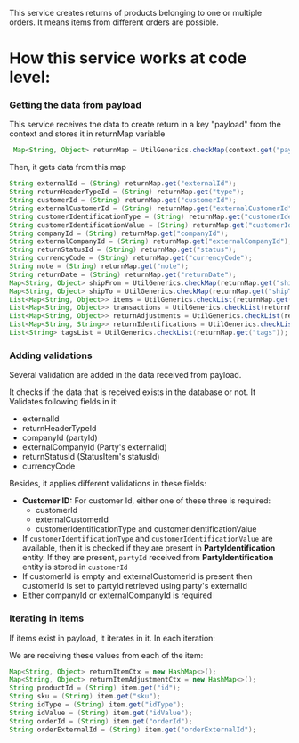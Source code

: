 This service creates returns of products belonging to one or multiple orders. It means items from different orders are possible.

# How this service works at code level:

### Getting the data from payload

This service receives the data to create return in a key "payload" from the context and stores it in returnMap variable

```java
 Map<String, Object> returnMap = UtilGenerics.checkMap(context.get("payLoad"));
```

Then, it gets data from this map

```java
String externalId = (String) returnMap.get("externalId");
String returnHeaderTypeId = (String) returnMap.get("type");
String customerId = (String) returnMap.get("customerId");
String externalCustomerId = (String) returnMap.get("externalCustomerId");
String customerIdentificationType = (String) returnMap.get("customerIdentificationType");
String customerIdentificationValue = (String) returnMap.get("customerIdentificationValue");
String companyId = (String) returnMap.get("companyId");
String externalCompanyId = (String) returnMap.get("externalCompanyId");
String returnStatusId = (String) returnMap.get("status");
String currencyCode = (String) returnMap.get("currencyCode");
String note = (String) returnMap.get("note");
String returnDate = (String) returnMap.get("returnDate");
Map<String, Object> shipFrom = UtilGenerics.checkMap(returnMap.get("shipFrom"));
Map<String, Object> shipTo = UtilGenerics.checkMap(returnMap.get("shipTo"));
List<Map<String, Object>> items = UtilGenerics.checkList(returnMap.get("items"));
List<Map<String, Object>> transactions = UtilGenerics.checkList(returnMap.get("returnPaymentPref"));
List<Map<String, Object>> returnAdjustments = UtilGenerics.checkList(returnMap.get("returnAdjustment"));
List<Map<String, String>> returnIdentifications = UtilGenerics.checkList(returnMap.get("returnIdentifications"));
List<String> tagsList = UtilGenerics.checkList(returnMap.get("tags"));
```

### Adding validations

Several validation are added in the data received from payload.

It checks if the data that is received exists in the database or not. It Validates following fields in it:

- externalId
- returnHeaderTypeId
- companyId (partyId)
- externalCompanyId (Party's externalId)
- returnStatusId (StatusItem's statusId)
- currencyCode


Besides, it applies different validations in these fields:

- **Customer ID:** For customer Id, either one of these three is required:
  - customerId
  - externalCustomerId
  - customerIdentificationType and customerIdentificationValue
- If `customerIdentificationType` and `customerIdentificationValue` are available, then it is checked if they are present in **PartyIdentification** entity. If they are present, `partyId` received from **PartyIdentification** entity is stored in `customerId` 
- If customerId is empty and externalCustomerId is present then customerId is set to partyId retrieved using party's externalId
- Either companyId or externalCompanyId is required

  
### Iterating in items

If items exist in payload, it iterates in it. In each iteration:

We are receiving these values from each of the item:

```java
Map<String, Object> returnItemCtx = new HashMap<>();
Map<String, Object> returnItemAdjustmentCtx = new HashMap<>();
String productId = (String) item.get("id");
String sku = (String) item.get("sku");
String idType = (String) item.get("idType");
String idValue = (String) item.get("idValue");
String orderId = (String) item.get("orderId");
String orderExternalId = (String) item.get("orderExternalId");
```




